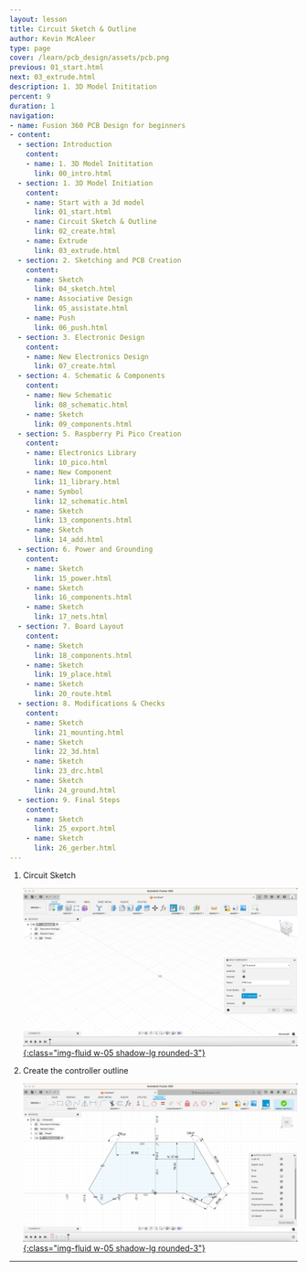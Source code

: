```yaml
---
layout: lesson
title: Circuit Sketch & Outline
author: Kevin McAleer
type: page
cover: /learn/pcb_design/assets/pcb.png
previous: 01_start.html
next: 03_extrude.html
description: 1. 3D Model Inititation
percent: 9
duration: 1
navigation:
- name: Fusion 360 PCB Design for beginners
- content:
  - section: Introduction
    content:
    - name: 1. 3D Model Inititation
      link: 00_intro.html
  - section: 1. 3D Model Initiation
    content:
    - name: Start with a 3d model
      link: 01_start.html
    - name: Circuit Sketch & Outline
      link: 02_create.html
    - name: Extrude
      link: 03_extrude.html
  - section: 2. Sketching and PCB Creation
    content:
    - name: Sketch
      link: 04_sketch.html
    - name: Associative Design
      link: 05_assistate.html
    - name: Push
      link: 06_push.html
  - section: 3. Electronic Design
    content:
    - name: New Electronics Design
      link: 07_create.html
  - section: 4. Schematic & Components
    content:
    - name: New Schematic
      link: 08_schematic.html
    - name: Sketch
      link: 09_components.html
  - section: 5. Raspberry Pi Pico Creation
    content:
    - name: Electronics Library
      link: 10_pico.html
    - name: New Component
      link: 11_library.html
    - name: Symbol
      link: 12_schematic.html
    - name: Sketch
      link: 13_components.html
    - name: Sketch
      link: 14_add.html
  - section: 6. Power and Grounding
    content:
    - name: Sketch
      link: 15_power.html
    - name: Sketch
      link: 16_components.html
    - name: Sketch
      link: 17_nets.html
  - section: 7. Board Layout
    content:
    - name: Sketch
      link: 18_components.html
    - name: Sketch
      link: 19_place.html
    - name: Sketch
      link: 20_route.html
  - section: 8. Modifications & Checks
    content:
    - name: Sketch
      link: 21_mounting.html
    - name: Sketch
      link: 22_3d.html
    - name: Sketch
      link: 23_drc.html
    - name: Sketch
      link: 24_ground.html
  - section: 9. Final Steps
    content:
    - name: Sketch
      link: 25_export.html
    - name: Sketch
      link: 26_gerber.html
---
```



1. Circuit Sketch

    [![Sketch](assets/pcb02.jpg){:class="img-fluid w-05 shadow-lg rounded-3"}](assets/pcb02.jpg)

1. Create the controller outline

    [![Outline](assets/pcb03.jpg){:class="img-fluid w-05 shadow-lg rounded-3"}](assets/pcb03.jpg)

---
